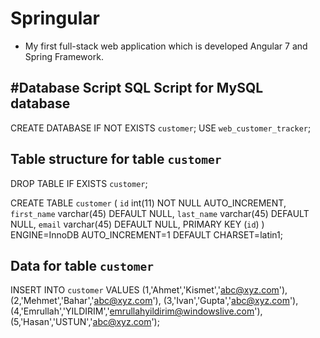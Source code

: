 # Springular
- My first full-stack web application which is developed Angular 7 and Spring Framework.

#Database Script
SQL Script for MySQL database
--
CREATE DATABASE  IF NOT EXISTS `customer`;
USE `web_customer_tracker`;

Table structure for table `customer`
--

DROP TABLE IF EXISTS `customer`;

CREATE TABLE `customer` (
  `id` int(11) NOT NULL AUTO_INCREMENT,
  `first_name` varchar(45) DEFAULT NULL,
  `last_name` varchar(45) DEFAULT NULL,
  `email` varchar(45) DEFAULT NULL,
  PRIMARY KEY (`id`)
) ENGINE=InnoDB AUTO_INCREMENT=1 DEFAULT CHARSET=latin1;

Data for table `customer`
--

INSERT INTO `customer` VALUES 
	(1,'Ahmet','Kismet','abc@xyz.com'),
	(2,'Mehmet','Bahar','abc@xyz.com'),
	(3,'Ivan','Gupta','abc@xyz.com'),
	(4,'Emrullah','YILDIRIM','emrullahyildirim@windowslive.com'),
	(5,'Hasan','USTUN','abc@xyz.com');
